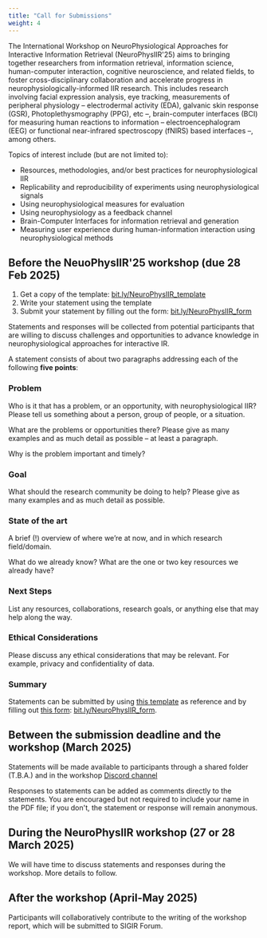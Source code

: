 ```yaml
---
title: "Call for Submissions"
weight: 4
---
```


The International Workshop on NeuroPhysiological Approaches for Interactive Information Retrieval (NeuroPhysIIR'25) aims to bringing together researchers from information retrieval, information science, human-computer interaction, cognitive neuroscience, and related fields, to foster cross-disciplinary collaboration and accelerate progress in neurophysiologically-informed IIR research. This includes research involving facial expression analysis, eye tracking, measurements of peripheral physiology – electrodermal activity (EDA), galvanic skin response (GSR), Photoplethysmography (PPG), etc –, brain-computer interfaces (BCI)  for measuring human reactions to information – electroencephalogram (EEG) or functional near-infrared spectroscopy (fNIRS) based interfaces –, among others.

Topics of interest include (but are not limited to):
 - Resources, methodologies, and/or best practices for neurophysiological IIR
 - Replicability and reproducibility of experiments using neurophysiological signals
 - Using neurophysiological measures for evaluation
 - Using neurophysiology as a feedback channel
 - Brain-Computer Interfaces for information retrieval and generation
 - Measuring user experience during human-information interaction using neurophysiological methods

 
## Before the NeuoPhysIIR'25 workshop (due 28 Feb 2025)

1. Get a copy of the template: [bit.ly/NeuroPhysIIR_template](https://bit.ly/NeuroPhysIIR_template)
2. Write your statement using the template
3. Submit your statement by filling out the form: [bit.ly/NeuroPhysIIR_form](https://bit.ly/NeuroPhysIIR_form)

Statements and responses will be collected from potential participants that are willing to discuss challenges and opportunities to advance knowledge in neurophysiological approaches for interactive IR. 

A statement consists of about two paragraphs addressing each of the following **five points**:

### Problem

Who is it that has a problem, or an opportunity, with neurophysiological IIR? Please tell us something about a person, group of people, or a situation.

What are the problems or opportunities there? Please give as many examples and as much detail as possible – at least a paragraph. 

Why is the problem important and timely?

### Goal

What should the research community be doing to help? Please give as many examples and as much detail as possible.

### State of the art

A brief (!) overview of where we’re at now, and in which research field/domain.

What do we already know? What are the one or two key resources we already have?

### Next Steps

List any resources, collaborations, research goals, or anything else that may help along the way.

### Ethical Considerations

Please discuss any ethical considerations that may be relevant. For example, privacy and confidentiality of data.

### Summary 
Statements can be submitted by using [this template](https://bit.ly/NeuroPhysIIR_template) as reference and by filling out [this form](https://bit.ly/NeuroPhysIIR_form): [bit.ly/NeuroPhysIIR_form](bit.ly/NeuroPhysIIR_form).

## Between the submission deadline and the workshop (March 2025)

Statements will be made available to participants through a shared folder (T.B.A.) and in the workshop [Discord channel](https://discord.gg/qKm3PXQcv)

Responses to statements can be added as comments directly to the statements. You are encouraged but not required to include your name in the PDF file; if you don't, the statement or response will remain anonymous.

## During the NeuroPhysIIR workshop (27 or 28 March 2025)

We will have time to discuss statements and responses during the workshop. More details to follow.

## After the workshop (April-May 2025) 

Participants will collaboratively contribute to the writing of the workshop report, which will be submitted to SIGIR Forum.
